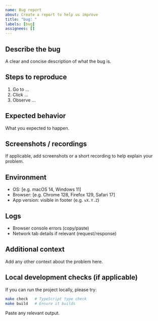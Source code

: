 ```yaml
---
name: Bug report
about: Create a report to help us improve
title: "bug: "
labels: [bug]
assignees: []
---
```


## Describe the bug
A clear and concise description of what the bug is.

## Steps to reproduce
1. Go to ...
2. Click ...
3. Observe ...

## Expected behavior
What you expected to happen.

## Screenshots / recordings
If applicable, add screenshots or a short recording to help explain your problem.

## Environment
- OS: [e.g. macOS 14, Windows 11]
- Browser: [e.g. Chrome 128, Firefox 129, Safari 17]
- App version: visible in footer (e.g. `vX.Y.Z`)

## Logs
- Browser console errors (copy/paste)
- Network tab details if relevant (request/response)

## Additional context
Add any other context about the problem here.

## Local development checks (if applicable)
If you can run the project locally, please try:

```bash
make check   # TypeScript type check
make build   # Ensure it builds
```

Paste any relevant output.

